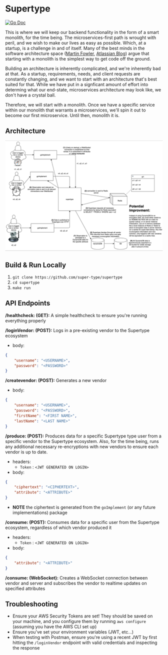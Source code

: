 # Supertype

[![Go Doc](https://img.shields.io/badge/godoc-reference-blue.svg?style=flat-square)](https://github.com/super-type/supertype)

This is where we will keep our backend functionality in the form of a smart monolith, for the time being. The microservices-first path is wrought with peril, and we wish to make our lives as easy as possible. Which, at a startup, is a challenge in and of itself. Many of the best minds in the software architecture space ([Martin Fowler](https://martinfowler.com/bliki/MonolithFirst.html), [Atlassian Blog](https://www.atlassian.com/continuous-delivery/microservices/building-microservices)) argue that starting with a monolith is the simplest way to get code off the ground.

Building an architecture is inherently complicated, and we're inherently bad at that. As a startup, requirements, needs, and client requests are constantly changing, and we want to start with an architecture that's best suited for that. While we have put in a signficant amount of effort into determing what our end-state, microservices architecture may look like, we don't have a crystal ball.

Therefore, we will start with a monolith. Once we have a specific service within our monolith that warrants a microservices, we'll spin it out to become our first microservice. Until then, monolith it is.

## Architecture

![Architecture](internal/images/architecture-9-10.png?raw=true "Architecture")

## Build & Run Locally
1. `git clone https://github.com/super-type/supertype`
2. `cd supertype`
3. `make run`

## API Endpoints

**/healthcheck: (GET):** A simple healthcheck to ensure you're running everything properly

**/loginVendor: (POST):** Logs in a pre-existing vendor to the Supertype ecosystem
- body:
```json
{
    "username": "<USERNAME>",
    "password": "<PASSWORD>"
}
```

**/createvendor: (POST):** Generates a new vendor
- body:
```json
{
    "username": "<USERNAME>",
    "password": "<PASSWORD>",
    "firstName": "<FIRST NAME>",
    "lastName": "<LAST NAME>"
}
```

**/produce: (POST):** Produces data for a specific Supertype type user from a specific vendor to the Supertype ecosystem. Also, for the time being, runs any additional necessary re-encryptions with new vendors to ensure each vendor is up to date.
- headers:
    - `Token` : `<JWT GENERATED ON LOGIN>`
- body:
```json
{
    "ciphertext": "<CIPHERTEXT>",
    "attribute": "<ATTRIBUTE>"
}
```
- **NOTE** the ciphertext is generated from the `goImplement` (or any future implementations) package

**/consume: (POST):** Consumes data for a specific user from the Supertype ecosystem, regardless of which vendor produced it
- headers:
    - `Token` : `<JWT GENERATED ON LOGIN>`
- body:
```json
{
    "attribute": "<ATTRIBUTE>"
}
```

**/consume: (WebSocket):** Creates a WebSocket connection between vendor and server and subscribes the vendor to realtime updates on specified attributes

## Troubleshooting 

- Ensure your AWS Security Tokens are set! They should be saved on your machine, and you configure them by running `aws configure` (assuming you have the AWS CLI set up)
- Ensure you've set your environment variables (JWT, etc...)
- When testing with Postman, ensure you're using a recent JWT by first hitting the `/loginVendor` endpoint with valid credentials and inspecting the response
